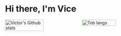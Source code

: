 # Hi there, I'm Vice 
<div style="display: flex;">
    <img style="width: 50%; height: 100%" src="https://github-readme-stats.vercel.app/api?username=mceazy2700&show_icons=true&theme=radical&include_all_commits=true" alt="Victor's Github   stats"/>
<img style="width: 47%" src="https://github-readme-stats.vercel.app/api/top-langs/?username=mceazy2700&layout=compact&include_all_commits=true" alt="Tob langs"/>
</div>

